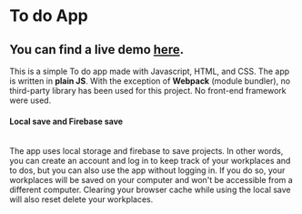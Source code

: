 # To do App 

## You can find a live demo [here].
This is a simple To do app made with Javascript, HTML, and CSS. The app is written in **plain JS**. With the exception of **Webpack** (module bundler), no third-party library has been used for this project. No front-end framework were used.

#### Local save and Firebase save
</br>
The app uses local storage and firebase to save projects. In other words, you can create an account and log in to keep track of your workplaces and to dos, but you can also use the app without logging in. If you do so, your workplaces will be saved on your computer and won't be accessible from a different computer. Clearing your browser cache while using the local save will also reset delete your workplaces.


[here]:https://billyboy96.github.io/to-do-app/
